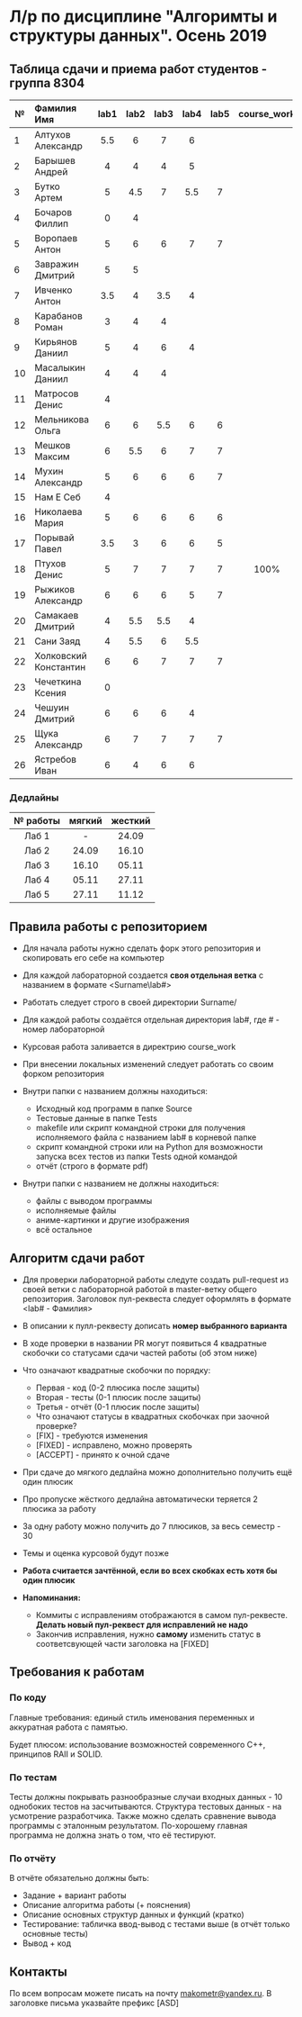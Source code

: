 # Л/р по дисциплине "Алгоримты и структуры данных". Осень 2019
## Таблица сдачи и приема работ студентов - группа 8304

| №| Фамилия Имя |  lab1  |  lab2   |  lab3   |  lab4   |  lab5   |course_work| 
| -|:------------|:-------:|:-------:|:-------:|:-------:|:-------:|:---------:|
| 1| Алтухов Александр | 5.5 | 6 | 7 | 6 | | |
| 2| Барышев Андрей | 4 | 4 | 4 | 5 | | |
| 3| Бутко Артем | 5 | 4.5 | 7 | 5.5 | 7 | |
| 4| Бочаров Филлип | 0 | 4 | | | | |
| 5| Воропаев Антон | 5 | 6 | 6 | 7 | 7 | |
| 6| Завражин Дмитрий | 5 | 5 | | | | |
| 7| Ивченко Антон | 3.5 | 4 | 3.5 | 4 | | |
| 8| Карабанов Роман | 3 | 4 | 4 | | | |
| 9| Кирьянов Даниил | 5 | 4 | 6 | 4 | | |
|10| Масалыкин Даниил | 4 | 4 | 4 | | | |
|11| Матросов Денис | 4 | | | | | |
|12| Мельникова Ольга | 6 | 6 | 5.5 | 6 | 6 | |
|13| Мешков Максим | 6 | 5.5 | 6 | 7 | 7 | |
|14| Мухин Александр | 5 | 6 | 6 | 6 | 7 | |
|15| Нам Е Себ | 4 | | | | | |
|16| Николаева Мария | 5 | 6 | 6 | 6 | 6 | |
|17| Порывай Павел | 3.5 | 3 | 6 | 6 | 5 | |
|18| Птухов Денис | 5 | 7 | 7 | 7 | 7 | 100% |
|19| Рыжиков Александр | 6 | 6 | 6 | 5 | 7 | |
|20| Самакаев Дмитрий | 4 | 5.5 | 5.5 | 4 | | |
|21| Сани Заяд | 4 | 5.5 | 6 | 5.5 | | |
|22| Холковский Константин | 6 | 6 | 7 | 7 | 7 | |
|23| Чечеткина Ксения | 0 | | | | | |
|24| Чешуин Дмитрий | 6 | 6 | 6 | 4 | | |
|25| Щука Александр | 6 | 7 | 7 | 7 | 7 | |
|26| Ястребов Иван | 6 | 4 | 6 | 6 | | |

### Дедлайны
| № работы |  мягкий | жесткий |
|:--------:|:-------:|:-------:|
|   Лаб 1  |    -    |  24.09  |
|   Лаб 2  |  24.09  |  16.10  |
|   Лаб 3  |  16.10  |  05.11  |
|   Лаб 4  |  05.11  |  27.11  |
|   Лаб 5  |  27.11  |  11.12  |

## Правила работы с репозиторием

- Для начала работы нужно сделать форк этого репозитория и скопировать его себе на компьютер
- Для каждой лабораторной создается **своя отдельная ветка** c названием в формате <Surname\lab#>
- Работать следует строго в своей директории Surname/
- Для каждой работы создаётся отдельная директория lab#, где # - номер лабораторной
- Курсовая работа заливается в директрию course_work
- При внесении локальных изменений следует работать со своим форком репозитория

- Внутри папки с названием должны находиться:
    * Исходный код программ в папке Source
    * Тестовые данные в папке Tests
    * makefile или скрипт командной строки для получения исполняемого файла с названием lab# в корневой папке
    * скрипт командной строки или на Python для возможности запуска всех тестов из папки Tests одной командой
    * отчёт (строго в формате pdf)
- Внутри папки с названием не должны находиться:
    * файлы с выводом программы
    * исполняемые файлы
    * аниме-картинки и другие изображения
    * всё остальное
    
## Алгоритм сдачи работ
- Для проверки лабораторной работы следуте создать pull-request из своей ветки с лабораторной работой в master-ветку общего репозитория. Заголовок пул-реквеста следует оформлять в формате <lab# - Фамилия>
- В описании к пулл-реквесту дописать **номер выбранного варианта**
- В ходе проверки в названии PR могут появиться 4 квадратные скобочки со статусами сдачи частей работы (об этом ниже)
- Что означают квадратные скобочки по порядку:
  - Первая - код (0-2 плюсика после защиты)
  - Вторая - тесты (0-1 плюсик после защиты)
  - Третья - отчёт (0-1 плюсик после защиты)
  - Что означают статусы в квадратных скобочках при заочной проверке?
  - [FIX] - требуются изменения
  - [FIXED] - исправлено, можно проверять
  - [ACCEPT] - принято к очной сдаче
- При сдаче до мягкого дедлайна можно дополнительно получить ещё один плюсик
- Про пропуске жёсткого дедлайна автоматически теряется 2 плюсика за работу
- За одну работу можно получить до 7 плюсиков, за весь семестр - 30
- Темы и оценка курсовой будут позже

- **Работа считается зачтённой, если во всех скобках есть хотя бы один плюсик**

- **Напоминания:** 
  - Коммиты с исправлениям отображаются в самом пул-реквесте. **Делать новый пул-реквест для исправлений не надо**
  - Закончив исправления, нужно **самому** изменить статус в соответсвующей части заголовка на [FIXED]

## Требования к работам
### По коду
Главные требования: единый стиль именования переменных и аккуратная работа с памятью. 

Будет плюсом: использование возможностей современного С++, принципов RAII и SOLID.

### По тестам
Тесты должны покрывать разнообразные случаи входных данных - 10 однобоких тестов на засчитываются. Структура тестовых данных - на усмотрение разработчика. Также можно сделать сравнение вывода программы с эталонным результатом.
По-хорошему главная программа не должна знать о том, что её тестируют.

### По отчёту
В отчёте обязательно должны быть:
- Задание + вариант работы
- Описание алгоритма работы (+ пояснения)
- Описание основных структур данных и функций (кратко)
- Тестирование: табличка ввод-вывод с тестами выше (в отчёт только основные тесты)
- Вывод + код

## Контакты
По всем вопросам можете писать на почту makometr@yandex.ru. В заголовке письма указвайте префикс [ASD]

